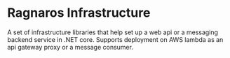 # Ragnaros Infrastructure
A set of infrastructure libraries that help set up a web api or a messaging backend service in .NET core. Supports deployment on AWS lambda as an api gateway proxy or a message consumer.
